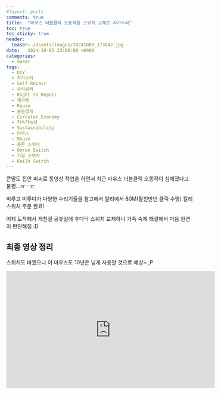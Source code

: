 ```yaml
---
#layout: posts
comments: true
title:  "마우스 더블클릭 오동작을 스위치 교체로 자가수리"
toc: true
toc_sticky: true
header:
  teaser: /assets/images/20241003_173842.jpg
date:   2024-10-03 23:00:00 +0900
categories:
  - maker
tags:
  - DIY
  - 자가수리
  - Self Repair
  - 수리권리
  - Right to Repair
  - 재사용
  - Reuse
  - 순환경제
  - Circular Economy
  - 지속가능성
  - Sustainability
  - 마우스
  - Mouse
  - 옴론 스위치
  - Omron Switch
  - 카일 스위치
  - Kailh Switch
---
```


큰딸도 집안 피씨로 동영상 작업을 하면서 최근 마우스 더블클릭 오동작이 심해졌다고 불평...ㅠㅡㅠ

미루고 미루다가 다양한 수리기들을 참고해서 알리에서 80M(팔천만번 클릭 수명) 칼리 스위치 주문 완료!

어제 도착해서 개천절 공휴일에 후다닥 스위치 교체하니 가족 숙제 해결해서 마음 한켠이 편안해짐 :D

## 최종 영상 정리

스위치도 바꿨으니 이 마우스도 10년은 넘게 사용할 것으로 예상~ ;P

<iframe width="560" height="315" src="https://www.youtube-nocookie.com/embed/uibLhw-qynM" frameborder="0" allow="autoplay; encrypted-media" allowfullscreen></iframe>

